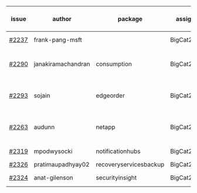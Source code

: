 | issue | author | package | assignee | bot advice | created date of issue | target release date | date from target |
| ------ | ------ | ------ | ------ | ------ | ------ | ------ | :-----: |
| [#2237](https://github.com/Azure/sdk-release-request/issues/2237) | frank-pang-msft |   | BigCat20196 | new comment.  <br> | 11-19 | 12-02 |   |
| [#2290](https://github.com/Azure/sdk-release-request/issues/2290) | janakiramachandran | consumption | BigCat20196 | new comment.  <br> release date < 2 ! <br> | 12-08 | 12-22 | 0 |
| [#2293](https://github.com/Azure/sdk-release-request/issues/2293) | sojain | edgeorder | BigCat20196 | new comment.  <br> release date < 2 ! <br> | 12-09 | 12-23 | 1 |
| [#2263](https://github.com/Azure/sdk-release-request/issues/2263) | audunn | netapp | BigCat20196 | new comment.  <br> release date < 2 ! <br> | 11-26 | 12-20 | -1 |
| [#2319](https://github.com/Azure/sdk-release-request/issues/2319) | mpodwysocki | notificationhubs | BigCat20196 | new comment.  <br> | 12-17 | 01-03 |   |
| [#2326](https://github.com/Azure/sdk-release-request/issues/2326) | pratimaupadhyay02 | recoveryservicesbackup | BigCat20196 |   | 12-21 | 01-04 |   |
| [#2324](https://github.com/Azure/sdk-release-request/issues/2324) | anat-gilenson | securityinsight | BigCat20196 | new comment.  <br> | 12-19 | 01-03 |   |
